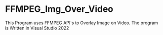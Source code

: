# FFMPEG_Img_Over_Video

This Program uses FFMPEG API's to Overlay Image on Video. The program is Written in Visual Studio 2022
